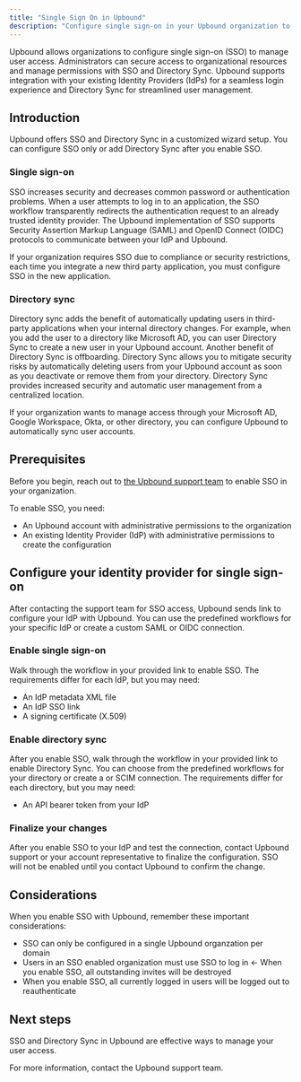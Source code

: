 ```yaml
---
title: "Single Sign On in Upbound"
description: "Configure single sign-on in your Upbound organization to manage user access"
---
```


<!-- vale off -->
Upbound allows organizations to configure single sign-on (SSO) to manage user access. Administrators can secure access to organizational resources and manage permissions with SSO and Directory Sync. Upbound supports integration with your existing Identity Providers (IdPs) for a seamless login experience and Directory Sync for streamlined user management.
<!-- vale on -->

## Introduction

Upbound offers SSO and Directory Sync in a customized wizard setup. You can configure SSO only or add Directory Sync after you enable SSO.

<!-- vale off -->
### Single sign-on
<!-- vale on -->

SSO increases security and decreases common password or authentication problems. When a user attempts to log in to an application, the SSO workflow transparently redirects the authentication request to an already trusted identity provider. The Upbound implementation of SSO supports Security Assertion Markup Language (SAML) and OpenID Connect (OIDC) protocols to communicate between your IdP and Upbound.

<!-- vale off -->
If your organization requires SSO due to compliance or security restrictions, each time you integrate a new third party application, you must configure SSO in the new application.
<!-- vale on -->

### Directory sync

<!-- vale off -->
Directory sync adds the benefit of automatically updating users in third-party applications when your internal directory changes. For example, when you add the user to a directory like Microsoft AD, you can user Directory Sync to create a new user in your Upbound account. Another benefit of Directory Sync is offboarding. Directory Sync allows you to mitigate security risks by automatically deleting users from your Upbound account as soon as you deactivate or remove them from your directory. Directory Sync provides increased security and automatic user management from a centralized location.

If your organization wants to manage access through your Microsoft AD, Google Workspace, Okta, or other directory, you can configure Upbound to automatically sync user accounts.
<!-- vale on -->

## Prerequisites

Before you begin, reach out to [the Upbound support team](https://www.upbound.io/contact) to enable SSO in your organization.

To enable SSO, you need:

- An Upbound account with administrative permissions to the organization
- An existing Identity Provider (IdP) with administrative permissions to create the configuration

<!-- vale off -->
## Configure your identity provider for single sign-on
<!-- vale on -->

After contacting the support team for SSO access, Upbound sends link to configure your IdP with Upbound. You can use the predefined workflows for your specific IdP or create a custom SAML or OIDC connection.

<!-- vale off -->
### Enable single sign-on
<!-- vale on -->


Walk through the workflow in your provided link to enable SSO. The requirements differ for each IdP, but you may need:

- An IdP metadata XML file
- An IdP SSO link
- A signing certificate (X.509)

### Enable directory sync

After you enable SSO, walk through the workflow in your provided link to enable Directory Sync. You can choose from the predefined workflows for your directory or create a or SCIM connection. The requirements differ for each directory, but you may need:

- An API bearer token from your IdP

<!-- vale off -->
### Finalize your changes

After you enable SSO to your IdP and test the connection, contact Upbound support or your account representative to finalize the configuration. SSO will not be enabled until you contact Upbound to confirm the change.
<!-- vale on -->


## Considerations

When you enable SSO with Upbound, remember these important considerations:

<!-- vale off -->
- SSO can only be configured in a single Upbound organzation per domain
- Users in an SSO enabled organization must use SSO to log in
<- When you enable SSO, all outstanding invites will be destroyed
- When you enable SSO, all currently logged in users will be logged out to reauthenticate
<!-- vale on -->

## Next steps

SSO and Directory Sync in Upbound are effective ways to manage your user access.

For more information, contact the Upbound support team.